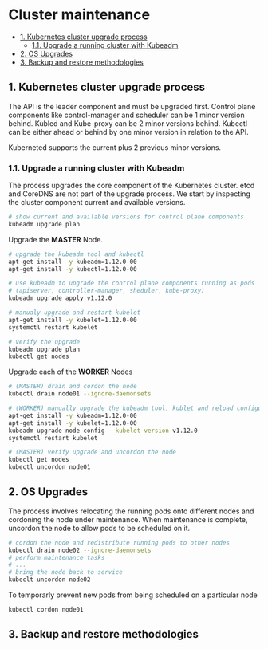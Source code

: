 # Cluster maintenance

- [1. Kubernetes cluster upgrade process](#1-kubernetes-cluster-upgrade-process)
  - [1.1. Upgrade a running cluster with Kubeadm](#11-upgrade-a-running-cluster-with-kubeadm)
- [2. OS Upgrades](#2-os-upgrades)
- [3. Backup and restore methodologies](#3-backup-and-restore-methodologies)

## 1. Kubernetes cluster upgrade process

The API is the leader component and must be upgraded first. Control plane components like control-manager and scheduler can be 1 minor version behind. Kubled and Kube-proxy can be 2 minor versions behind. Kubectl can be either ahead or behind by one minor version in relation to the API.

Kuberneted supports the current plus 2 previous minor versions.

### 1.1. Upgrade a running cluster with Kubeadm

The process upgrades the core component of the Kubernetes cluster. etcd and CoreDNS are not part of the upgrade process. We start by inspecting the cluster component current and available versions.

```bash
# show current and available versions for control plane components
kubeadm upgrade plan
```

Upgrade the **MASTER** Node.

```bash
# upgrade the kubeadm tool and kubectl
apt-get install -y kubeadm=1.12.0-00
apt-get install -y kubectl=1.12.0-00

# use kubeadm to upgrade the control plane components running as pods
# (apiserver, controller-manager, sheduler, kube-proxy)
kubeadm upgrade apply v1.12.0

# manualy upgrade and restart kubelet
apt-get install -y kubelet=1.12.0-00
systemctl restart kubelet

# verify the upgrade
kubeadm upgrade plan
kubectl get nodes
```

Upgrade each of the **WORKER** Nodes

```bash
# (MASTER) drain and cordon the node
kubectl drain node01 --ignore-daemonsets

# (WORKER) manually upgrade the kubeadm tool, kublet and reload configuration
apt-get install -y kubeadm=1.12.0-00
apt-get install -y kubelet=1.12.0-00
kubeadm upgrade node config --kubelet-version v1.12.0
systemctl restart kubelet

# (MASTER) verify upgrade and uncordon the node
kubectl get nodes
kubectl uncordon node01
```

## 2. OS Upgrades

The process involves relocating the running pods onto different nodes and cordoning the node under maintenance. When maintenance is complete, uncordon the node to allow pods to be scheduled on it.

```bash
# cordon the node and redistribute running pods to other nodes
kubectl drain node02 --ignore-daemonsets
# perform maintenance tasks
# ...
# bring the node back to service
kubeclt uncordon node02
```

To temporarly prevent new pods from being scheduled on a particular node

```bash
kubectl cordon node01
```

## 3. Backup and restore methodologies
